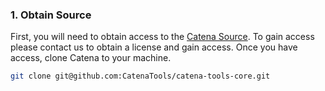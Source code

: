 ### 1. Obtain Source
First, you will need to obtain access to the [Catena Source](https://github.com/CatenaTools/catena-tools-core). To gain access please contact us to obtain a license and gain access. Once you have access, clone Catena to your machine.

```bash
git clone git@github.com:CatenaTools/catena-tools-core.git
```